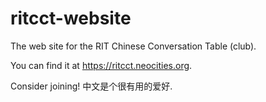 # ritcct-website
The web site for the RIT Chinese Conversation Table (club).

You can find it at https://ritcct.neocities.org.

Consider joining! 中文是个很有用的爱好.
